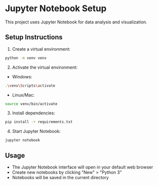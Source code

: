 # Jupyter Notebook Setup

This project uses Jupyter Notebook for data analysis and visualization.

## Setup Instructions

1. Create a virtual environment:
```bash
python -m venv venv
```

2. Activate the virtual environment:
- Windows:
```bash
.\venv\Scripts\activate
```
- Linux/Mac:
```bash
source venv/bin/activate
```

3. Install dependencies:
```bash
pip install -r requirements.txt
```

4. Start Jupyter Notebook:
```bash
jupyter notebook
```

## Usage

- The Jupyter Notebook interface will open in your default web browser
- Create new notebooks by clicking "New" > "Python 3"
- Notebooks will be saved in the current directory 